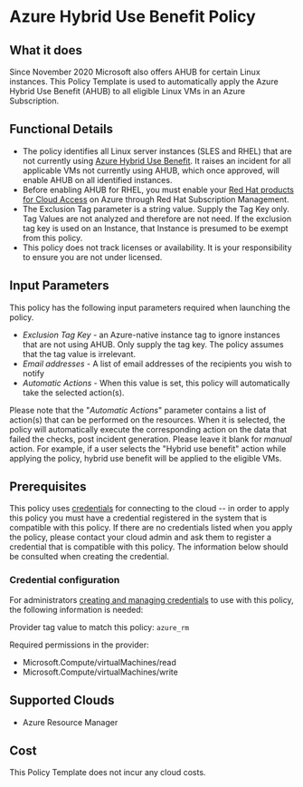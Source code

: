 # Azure Hybrid Use Benefit Policy

## What it does

Since November 2020 Microsoft also offers AHUB for certain Linux instances. This Policy Template is used to automatically apply the Azure Hybrid Use Benefit (AHUB) to all eligible Linux VMs in an Azure Subscription.

## Functional Details

- The policy identifies all Linux server instances (SLES and RHEL) that are not currently using [Azure Hybrid Use Benefit](https://azure.microsoft.com/en-us/pricing/hybrid-benefit/). It raises an incident for all applicable VMs not currently using AHUB, which once approved, will enable AHUB on all identified instances.
- Before enabling AHUB for RHEL, you must enable your [Red Hat products for Cloud Access](https://www.redhat.com/en/technologies/cloud-computing/cloud-access) on Azure through Red Hat Subscription Management.
- The Exclusion Tag parameter is a string value. Supply the Tag Key only. Tag Values are not analyzed and therefore are not need. If the exclusion tag key is used on an Instance, that Instance is presumed to be exempt from this policy.
- This policy does not track licenses or availability. It is your responsibility to ensure you are not under licensed.

## Input Parameters

This policy has the following input parameters required when launching the policy.

- *Exclusion Tag Key* - an Azure-native instance tag to ignore instances that are not using AHUB. Only supply the tag key. The policy assumes that the tag value is irrelevant.
- *Email addresses* - A list of email addresses of the recipients you wish to notify
- *Automatic Actions* - When this value is set, this policy will automatically take the selected action(s).

Please note that the "*Automatic Actions*" parameter contains a list of action(s) that can be performed on the resources. When it is selected, the policy will automatically execute the corresponding action on the data that failed the checks, post incident generation. Please leave it blank for *manual* action. For example, if a user selects the "Hybrid use benefit" action while applying the policy, hybrid use benefit will be applied to the eligible VMs.

## Prerequisites

This policy uses [credentials](https://docs.rightscale.com/policies/users/guides/credential_management.html) for connecting to the cloud -- in order to apply this policy you must have a credential registered in the system that is compatible with this policy. If there are no credentials listed when you apply the policy, please contact your cloud admin and ask them to register a credential that is compatible with this policy. The information below should be consulted when creating the credential.

### Credential configuration

For administrators [creating and managing credentials](https://docs.rightscale.com/policies/users/guides/credential_management.html) to use with this policy, the following information is needed:

Provider tag value to match this policy: `azure_rm`

Required permissions in the provider:

- Microsoft.Compute/virtualMachines/read
- Microsoft.Compute/virtualMachines/write

## Supported Clouds

- Azure Resource Manager

## Cost

This Policy Template does not incur any cloud costs.

